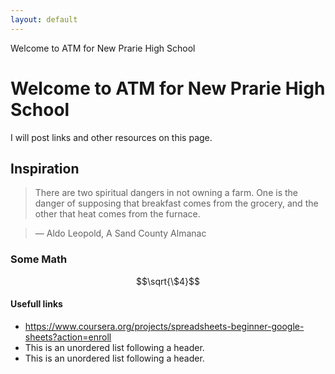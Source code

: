```yaml
---
layout: default
---
```


Welcome to ATM for New Prarie High School

# Welcome to ATM for New Prarie High School

I will post links and other resources on this page.

## Inspiration

> There are two spiritual dangers in not owning a farm. One is the danger of supposing that breakfast comes from the grocery, and the other that heat comes from the furnace.

> ― Aldo Leopold, A Sand County Almanac

### Some Math

```math
\sqrt{\$4}
```

#### Usefull links

*   https://www.coursera.org/projects/spreadsheets-beginner-google-sheets?action=enroll
*   This is an unordered list following a header.
*   This is an unordered list following a header.

